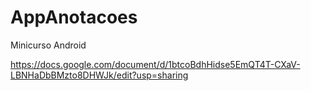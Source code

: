 # AppAnotacoes
Minicurso Android


https://docs.google.com/document/d/1btcoBdhHidse5EmQT4T-CXaV-LBNHaDbBMzto8DHWJk/edit?usp=sharing
